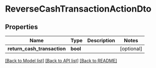 # ReverseCashTransactionActionDto

## Properties
Name | Type | Description | Notes
------------ | ------------- | ------------- | -------------
**return_cash_transaction** | **bool** |  | [optional] 

[[Back to Model list]](../README.md#documentation-for-models) [[Back to API list]](../README.md#documentation-for-api-endpoints) [[Back to README]](../README.md)


